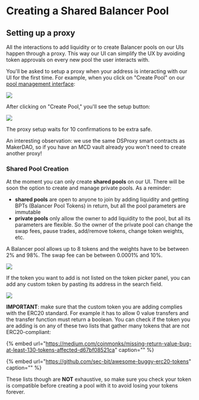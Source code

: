 # Creating a Shared Balancer Pool

## Setting up a proxy

All the interactions to add liquidity or to create Balancer pools on our UIs happen through a proxy. This way our UI can simplify the UX by avoiding token approvals on every new pool the user interacts with.

You'll be asked to setup a proxy when your address is interacting with our UI for the first time. For example, when you click on "Create Pool" on our [pool management interface](https://pools.balancer.exchange/#/):

![](../.gitbook/assets/image%20%285%29.png)

After clicking on "Create Pool," you'll see the setup button:

![](../.gitbook/assets/image%20%284%29.png)

The proxy setup waits for 10 confirmations to be extra safe.

An interesting observation: we use the same DSProxy smart contracts as MakerDAO, so if you have an MCD vault already you won't need to create another proxy!

### Shared Pool Creation

At the moment you can only create **shared pools** on our UI. There will be soon the option to create and manage private pools. As a reminder:

* **shared pools** are open to anyone to join by adding liquidity and getting BPTs \(Balancer Pool Tokens\) in return, but all the pool parameters are immutable
* **private pools** only allow the owner to add liquidity to the pool, but all its parameters are flexible. So the owner of the private pool can change the swap fees, pause trades, add/remove tokens, change token weights, etc.

A Balancer pool allows up to 8 tokens and the weights have to be between 2% and 98%. The swap fee can be between 0.0001% and 10%.

![](../.gitbook/assets/image.png)

If the token you want to add is not listed on the token picker panel, you can add any custom token by pasting its address in the search field.

![](../.gitbook/assets/image%20%282%29.png)

**IMPORTANT**: make sure that the custom token you are adding complies with the ERC20 standard. For example it has to allow 0 value transfers and the transfer function must return a boolean. You can check if the token you are adding is on any of these two lists that gather many tokens that are not ERC20-compliant:

{% embed url="https://medium.com/coinmonks/missing-return-value-bug-at-least-130-tokens-affected-d67bf08521ca" caption="" %}

{% embed url="https://github.com/sec-bit/awesome-buggy-erc20-tokens" caption="" %}

These lists though are **NOT** exhaustive, so make sure you check your token is compatible before creating a pool with it to avoid losing your tokens forever.

